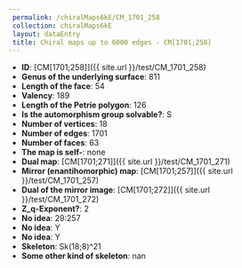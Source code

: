 ```yaml
--- 
 permalink: /chiralMaps6kE/CM_1701_258 
 collection: chiralMaps6kE
 layout: dataEntry
 title: Chiral maps up to 6000 edges - CM[1701;258]
---
```


- **ID**: [CM[1701;258]]({{ site.url }}/test/CM_1701_258)
- **Genus of the underlying surface**: 811
- **Length of the face**: 54
- **Valency**: 189
- **Length of the Petrie polygon**: 126
- **Is the automorphism group solvable?**: S
- **Number of vertices**: 18
- **Number of edges**: 1701
- **Number of faces**: 63
- **The map is self-**: none
- **Dual map**: [CM[1701;271]]({{ site.url }}/test/CM_1701_271)
- **Mirror (enantihomorphic) map**: [CM[1701;257]]({{ site.url }}/test/CM_1701_257)
- **Dual of the mirror image**: [CM[1701;272]]({{ site.url }}/test/CM_1701_272)
- **Z_q-Exponent?**: 2
- **No idea**:  29:257
- **No idea**: Y
- **No idea**: Y
- **Skeleton**: Sk(18;8)^21
- **Some other kind of skeleton**: nan
